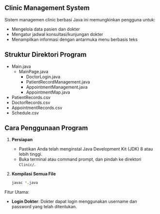 ## Clinic Management System

Sistem managemen clinic berbasi Java ini memungkinkan pengguna untuk:

- Mengelola data pasien dan dokter
- Mengatur jadwal konsultasi/kunjungan dokter
- Menampilkan informasi dengan antarmuka menu berbasis teks

## Struktur Direktori Program
 - Main.java
     - MainPage.java
         - DoctorLogin.java
         - PatientRecordManagement.java
         - AppointmentManagement.java
         - AppointmentMap.java
 - PatientRecords.csv
 - DoctorRecords.csv
 - AppointmentRecords.csv
 - Schedule.csv

## Cara Penggunaan Program

1. **Persiapan**
    - Pastikan Anda telah menginstal Java Development Kit (JDK) 8 atau lebih tinggi.
    - Buka terminal atau command prompt, dan pindah ke direktori `Clinic/`.

2. **Kompilasi Semua File**
   ```bash
   javac *.java

Fitur Utama:
- **Login Dokter**: Dokter dapat login menggunakan username dan password yang telah ditentukan.
